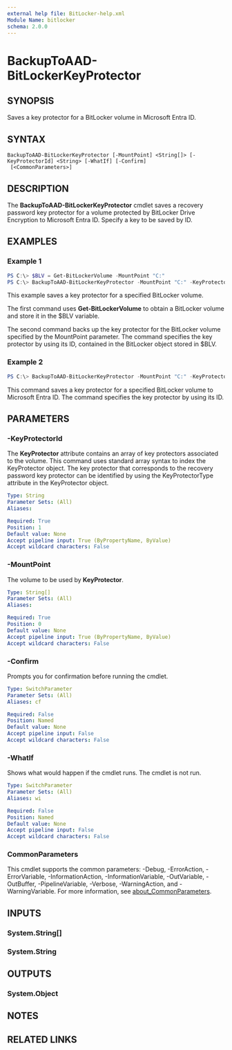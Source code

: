```yaml
---
external help file: BitLocker-help.xml
Module Name: bitlocker
schema: 2.0.0
---
```


# BackupToAAD-BitLockerKeyProtector

## SYNOPSIS
Saves a key protector for a BitLocker volume in Microsoft Entra ID.

## SYNTAX

```
BackupToAAD-BitLockerKeyProtector [-MountPoint] <String[]> [-KeyProtectorId] <String> [-WhatIf] [-Confirm]
 [<CommonParameters>]
```

## DESCRIPTION
The **BackupToAAD-BitLockerKeyProtector** cmdlet saves a recovery password key protector for a volume protected by BitLocker Drive Encryption to Microsoft Entra ID. Specify a key to be saved by ID.

## EXAMPLES

### Example 1
```powershell
PS C:\> $BLV = Get-BitLockerVolume -MountPoint "C:"
PS C:\> BackupToAAD-BitLockerKeyProtector -MountPoint "C:" -KeyProtectorId $BLV.KeyProtector[1].KeyProtectorId

```

This example saves a key protector for a specified BitLocker volume.

The first command uses **Get-BitLockerVolume** to obtain a BitLocker volume and store it in the $BLV variable.

The second command backs up the key protector for the BitLocker volume specified by the MountPoint parameter. The command specifies the key protector by using its ID, contained in the BitLocker object stored in $BLV. 

### Example 2
```powershell
PS C:\> BackupToAAD-BitLockerKeyProtector -MountPoint "C:" -KeyProtectorId "{E2611001E-6AD0-4A08-BAAA-C9c031DB2AA6}"
```
This command saves a key protector for a specified BitLocker volume to Microsoft Entra ID. The command specifies the key protector by using its ID.

## PARAMETERS

### -KeyProtectorId
The **KeyProtector** attribute contains an array of key protectors associated to the volume. This command uses standard array syntax to index the KeyProtector object. The key protector that corresponds to the recovery password key protector can be identified by using the KeyProtectorType attribute in the KeyProtector object.


```yaml
Type: String
Parameter Sets: (All)
Aliases:

Required: True
Position: 1
Default value: None
Accept pipeline input: True (ByPropertyName, ByValue)
Accept wildcard characters: False
```

### -MountPoint
The volume to be used by **KeyProtector**.

```yaml
Type: String[]
Parameter Sets: (All)
Aliases:

Required: True
Position: 0
Default value: None
Accept pipeline input: True (ByPropertyName, ByValue)
Accept wildcard characters: False
```

### -Confirm
Prompts you for confirmation before running the cmdlet.

```yaml
Type: SwitchParameter
Parameter Sets: (All)
Aliases: cf

Required: False
Position: Named
Default value: None
Accept pipeline input: False
Accept wildcard characters: False
```

### -WhatIf
Shows what would happen if the cmdlet runs.
The cmdlet is not run.

```yaml
Type: SwitchParameter
Parameter Sets: (All)
Aliases: wi

Required: False
Position: Named
Default value: None
Accept pipeline input: False
Accept wildcard characters: False
```

### CommonParameters
This cmdlet supports the common parameters: -Debug, -ErrorAction, -ErrorVariable, -InformationAction, -InformationVariable, -OutVariable, -OutBuffer, -PipelineVariable, -Verbose, -WarningAction, and -WarningVariable. For more information, see [about_CommonParameters](https://go.microsoft.com/fwlink/?LinkID=113216).

## INPUTS

### System.String[]

### System.String

## OUTPUTS

### System.Object
## NOTES

## RELATED LINKS
